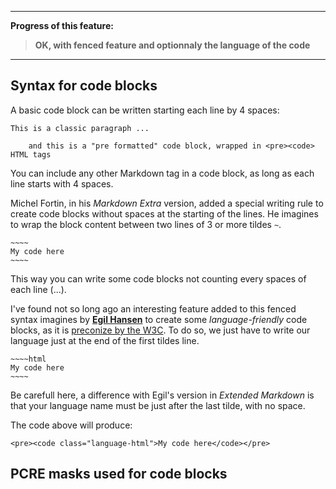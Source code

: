 ----

**Progress of this feature:**

> **OK, with fenced feature and optionnaly the language of the code**

----

## Syntax for code blocks

A basic code block can be written starting each line by 4 spaces:

    This is a classic paragraph ...

        and this is a "pre formatted" code block, wrapped in <pre><code> HTML tags

You can include any other Markdown tag in a code block, as long as each line starts with 4 spaces.

Michel Fortin, in his *Markdown Extra* version, added a special writing rule to create code blocks without spaces at the starting of the lines. He imagines to wrap the block content between two lines of 3 or more tildes `~`.

    ~~~~
    My code here
    ~~~~

This way you can write some code blocks not counting every spaces of each line (...).

I've found not so long ago an interesting feature added to this fenced syntax imagines by [**Egil Hansen**](    http://egilhansen.com) to create some *language-friendly* code blocks, as it is [preconize by the W3C](http://dev.w3.org/html5/spec-author-view/the-code-element.html#the-code-element). To do so, we just have to write our language just at the end of the first tildes line.

    ~~~~html
    My code here
    ~~~~

Be carefull here, a difference with Egil's version in *Extended Markdown* is that your language name must be just after the last tilde, with no space.

The code above will produce:

    <pre><code class="language-html">My code here</code></pre>


## PCRE masks used for code blocks

